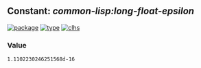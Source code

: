 ## Constant: ***common-lisp:long-float-epsilon***
[![package](https://img.shields.io/badge/Package-COMMON--LISP-5f9ea0.svg?style=social&colorA=999999)](../) [![type](https://img.shields.io/badge/Type-Constant-5f9ea0.svg?style=social&colorA=999999)](../#constant) [![clhs](https://img.shields.io/badge/CLHS-LONG--FLOAT--EPSILON-5f9ea0.svg?style=social&colorA=999999)](http://www.lispworks.com/documentation/HyperSpec/Body/v_short_.htm) 
### Value
```
1.1102230246251568d-16
```
